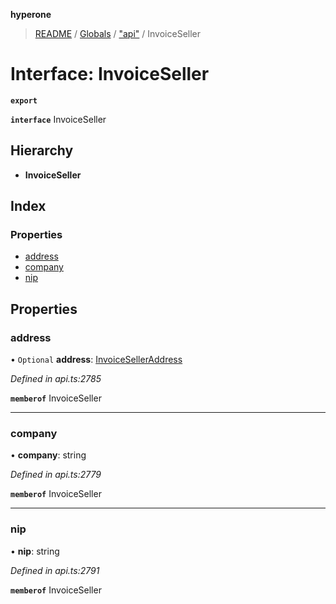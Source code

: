 **hyperone**

> [README](../README.md) / [Globals](../globals.md) / ["api"](../modules/_api_.md) / InvoiceSeller

# Interface: InvoiceSeller

**`export`** 

**`interface`** InvoiceSeller

## Hierarchy

* **InvoiceSeller**

## Index

### Properties

* [address](_api_.invoiceseller.md#address)
* [company](_api_.invoiceseller.md#company)
* [nip](_api_.invoiceseller.md#nip)

## Properties

### address

• `Optional` **address**: [InvoiceSellerAddress](_api_.invoiceselleraddress.md)

*Defined in api.ts:2785*

**`memberof`** InvoiceSeller

___

### company

•  **company**: string

*Defined in api.ts:2779*

**`memberof`** InvoiceSeller

___

### nip

•  **nip**: string

*Defined in api.ts:2791*

**`memberof`** InvoiceSeller
